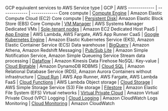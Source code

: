 GCP equivalent services to AWS 
Service type | GCP  | AWS
------------- | ------------- | -------------
Core compute	| [Compute Engine](https://cloud.google.com/compute)  | Amazon Elastic Compute Cloud (EC2)
Core compute	| [Persistent Disk](https://cloud.google.com/persistent-disk)| Amazon Elastic Block Store (EBS)
Core Compute  | [VM Manager](https://cloud.google.com/compute/docs/vm-manager)  | AWS Systems Manager
Dedicated VMs | [Sole-tenant nodes](https://cloud.google.com/compute/docs/nodes/sole-tenant-nodes) | Amazon EC2 Dedicated Host
PaaS | [App Engine](https://cloud.google.com/appengine) | AWS Lambda, AWS Fargate, AWS App Runner
CaaS | [Google Kubernetes Engine](https://cloud.google.com/kubernetes-engine) | Amazon Elastic Kubernetes Service (EKS), Amazon Elastic Container Service (ECS)
Data warehouse	| [BigQuery](https://cloud.google.com/bigquery) | Amazon Athena, Amazon Redshift
Messaging	| [Pub/Sub Lite](https://cloud.google.com/pubsub/lite/docs) | Amazon Simple Notification Service, Amazon Simple Queueing Service
Stream data processing	| [Dataflow](https://cloud.google.com/dataflow) | Amazon Kinesis Data Firehose
NoSQL: Key-value	| [Cloud Bigtable](https://cloud.google.com/bigtable) | Amazon DynamoDB
RDBMS	| [Cloud SQL](https://cloud.google.com/sql) | Amazon Relational Database Service (RDS), Amazon Aurora
Containers without infrastructure	| [Cloud Run](https://cloud.google.com/run) | AWS App Runner, AWS Fargate, AWS Lambda
FaaS	| [Cloud Functions](https://cloud.google.com/functions) | AWS Lambda
Object storage	| [Cloud Storage](https://cloud.google.com/storage) | AWS Simple Storage Service (S3)
File storage	| [Filestore](https://cloud.google.com/filestore) | Amazon Elastic File System (EFS)
Virtual networks	| [Virtual Private Cloud](https://cloud.google.com/vpc) | Amazon Virtual Private Cloud (VPC)
Logging	| [Cloud Logging](https://cloud.google.com/logging)	|	Amazon CloudWatch Logs
Monitoring	| [Cloud Monitoring](https://cloud.google.com/monitoring) |	Amazon CloudWatch
